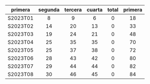 |  primera  |  segunda  |  tercera  |  cuarta  |  total  |  primera  |
|:---------:|:---------:|:---------:|:--------:|:-------:|:---------:|
| S2023T01  |     8     |     9     |    6     |    0    |    18     |
| S2023T02  |    14     |    20     |    13    |    0    |    33     |
| S2023T03  |    19     |    24     |    21    |    0    |    48     |
| S2023T04  |    25     |    35     |    35    |    0    |    70     |
| S2023T05  |    25     |    37     |    38    |    0    |    72     |
| S2023T06  |    28     |    43     |    42    |    0    |    80     |
| S2023T07  |    29     |    44     |    44    |    0    |    82     |
| S2023T08  |    30     |    46     |    45    |    0    |    84     |